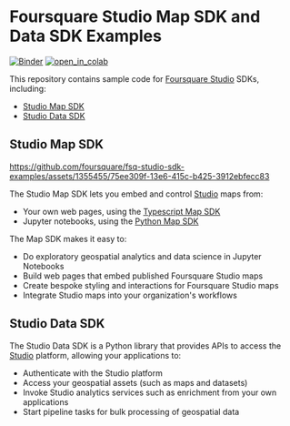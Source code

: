 # Foursquare Studio Map SDK and Data SDK Examples

[![Binder][binder_badge]][binder_jupyterlab_url]
[![open_in_colab][colab_badge]][colab_notebook_link]

[binder_badge]: https://mybinder.org/badge_logo.svg
[binder_jupyterlab_url]: https://mybinder.org/v2/gh/foursquare/fsq-studio-sdk-examples/master
[colab_badge]: https://colab.research.google.com/assets/colab-badge.svg
[colab_notebook_link]: https://colab.research.google.com/github/foursquare/fsq-studio-sdk-examples/blob/master

This repository contains sample code for [Foursquare Studio](https://studio.foursquare.com/) SDKs, including:

- [Studio Map SDK](https://location.foursquare.com/developer/docs/studio-map-sdk-introduction)
- [Studio Data SDK](https://location.foursquare.com/developer/docs/data-sdk-introduction)

## Studio Map SDK

https://github.com/foursquare/fsq-studio-sdk-examples/assets/1355455/75ee309f-13e6-415c-b425-3912ebfecc83

The Studio Map SDK lets you embed and control [Studio](https://studio.foursquare.com/) maps from:

- Your own web pages, using the [Typescript Map SDK](https://location.foursquare.com/developer/docs/studio-map-sdk-setup-guide#javascript-setup)
- Jupyter notebooks, using the [Python Map SDK](https://location.foursquare.com/developer/docs/studio-map-sdk-setup-guide#python-setup)

The Map SDK makes it easy to:

- Do exploratory geospatial analytics and data science in Jupyter Notebooks
- Build web pages that embed published Foursquare Studio maps
- Create bespoke styling and interactions for Foursquare Studio maps
- Integrate Studio maps into your organization's workflows

## Studio Data SDK

The Studio Data SDK is a Python library that provides APIs to access the [Studio](https://studio.foursquare.com/) platform, allowing your applications to:

- Authenticate with the Studio platform
- Access your geospatial assets (such as maps and datasets)
- Invoke Studio analytics services such as enrichment from your own applications
- Start pipeline tasks for bulk processing of geospatial data